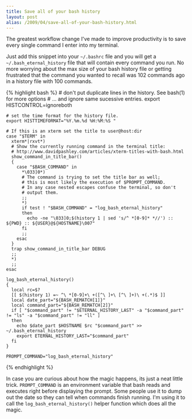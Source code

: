 ```yaml
---
title: Save all of your bash history
layout: post
alias: /2009/04/save-all-of-your-bash-history.html
---
```


The greatest workflow change I've made to improve productivity is to save every single command I enter into my terminal.

Just add this snippet into your `~/.bashrc` file and you will get a `~/.bash_eternal_history` file that will contain every command you run. No more worrying about the max size of your bash history file or getting frustrated that the command you wanted to recall was 102 commands ago in a history file with 100 commands.

{% highlight bash %}
    # don't put duplicate lines in the history. See bash(1) for more options
    # ... and ignore same sucessive entries.
    export HISTCONTROL=ignoreboth

    # set the time format for the history file.
    export HISTTIMEFORMAT="%Y.%m.%d %H:%M:%S "

    # If this is an xterm set the title to user@host:dir
    case "$TERM" in
      xterm*|rxvt*)
      # Show the currently running command in the terminal title:
      # http://www.davidpashley.com/articles/xterm-titles-with-bash.html
      show_command_in_title_bar()
      {
        case "$BASH_COMMAND" in
          *\033]0*)
          # The command is trying to set the title bar as well;
          # this is most likely the execution of $PROMPT_COMMAND.
          # In any case nested escapes confuse the terminal, so don't
          # output them.
          ;;
          *)
          if test ! "$BASH_COMMAND" = "log_bash_eternal_history"
          then
            echo -ne "\033]0;$(history 1 | sed 's/^ *[0-9]* *//') :: ${PWD} :: ${USER}@${HOSTNAME}\007"
          fi
          ;;
        esac
      }
      trap show_command_in_title_bar DEBUG
      ;;
      *)
      ;;
    esac

    log_bash_eternal_history()
    {
      local rc=$?
      [[ $(history 1) =~ ^\ *[0-9]+\ +([^\ ]+\ [^\ ]+)\ +(.*)$ ]]
      local date_part="${BASH_REMATCH[1]}"
      local command_part="${BASH_REMATCH[2]}"
      if [ "$command_part" != "$ETERNAL_HISTORY_LAST" -a "$command_part" != "ls" -a "$command_part" != "ll" ]
      then
        echo $date_part $HOSTNAME $rc "$command_part" >> ~/.bash_eternal_history
        export ETERNAL_HISTORY_LAST="$command_part"
      fi
    }

    PROMPT_COMMAND="log_bash_eternal_history"
{% endhighlight %}

In case you are curious about how the magic happens, its just a neat little trick. `PROMPT_COMMAND` is an environment variable that bash reads and executes right before displaying the prompt. Some people use it to dump out the date so they can tell when commands finish running. I'm using it to call the `log_bash_eternal_history()` helper function which does all the magic.
